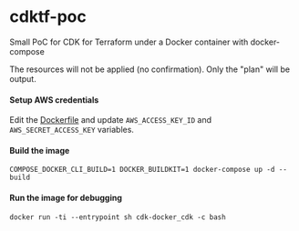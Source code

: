 # cdktf-poc
Small PoC for CDK for Terraform under a Docker container with docker-compose

The resources will not be applied (no confirmation). Only the "plan" will be output.

#### Setup AWS credentials
Edit the [Dockerfile](Dockerfile) and update `AWS_ACCESS_KEY_ID` and `AWS_SECRET_ACCESS_KEY` variables.

#### Build the image
```
COMPOSE_DOCKER_CLI_BUILD=1 DOCKER_BUILDKIT=1 docker-compose up -d --build
```

#### Run the image for debugging
```
docker run -ti --entrypoint sh cdk-docker_cdk -c bash
```

